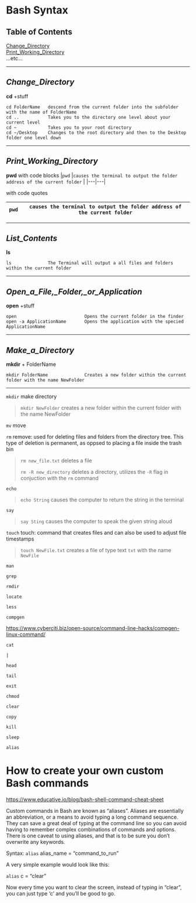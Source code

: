 # Bash Syntax
## Table of Contents 
[Change_Directory](#Change_Directory) <br>
[Print_Working_Directory](#Print_Working_Directory) <br>
...etc...
___
## *Change_Directory*
**cd** +stuff
```
cd FolderName   descend from the current folder into the subfolder with the name of FolderName
cd ..           Takes you to the directory one level about your current level
cd ~            Takes you to your root directory
cd ~/Desktop    Changes to the root directory and then to the Desktop folder one level down
```
___

## *Print_Working_Directory*
**pwd**
with code blocks
|```pwd```  |```causes the terminal to output the folder address of the current folder``` |
|---|---|

with code quotes

|`pwd`  |`causes the terminal to output the folder address of the current folder` |
|---|---|

___
## *List_Contents*
**ls**

```
ls              The Terminal will output a all files and folders within the current folder 
```
___
## *Open_a_File,_Folder,_or_Application*
**open** +stuff
```
open                          Opens the current folder in the finder
open -a ApplicationName       Opens the application with the specied ApplicationName
```
___
## *Make_a_Directory*
**mkdir** + FolderName

```
mkdir FolderName              Creates a new folder within the current folder with the name NewFolder 
```
___




`mkdir`   make directory

> `mkdir NewFolder` creates a new folder within the current folder with the name NewFolder 

`mv`         move

`rm` 	    remove: used for deleting files and folders from the directory tree. This type of deletion is permanent, as oppsed to placing a file inside the trash bin     

>`rm new_file.txt` deletes a file
>
>`rm -R new_directory` deletes a directory, utilizes the `-R` flag in conjuction with the `rm` command

`echo`

> `echo String` causes the computer to return the string in the terminal

`say`

> `say Sting` causes the computer to speak the given string aloud

`touch`   touch: command that creates files and can also be used to adjust file timestamps

> `touch NewFile.txt` creates a file of type text `txt` with the name `NewFile`

`man`

`grep`

`rmdir`

`locate`

`less`

`compgen`

https://www.cyberciti.biz/open-source/command-line-hacks/compgen-linux-command/

`cat`

`|`

`head`

`tail`

`exit`

`chmod`

`clear`

`copy`

`kill`

`sleep`

`alias`

# How to create your own custom Bash commands

https://www.educative.io/blog/bash-shell-command-cheat-sheet

Custom commands in Bash are known as “aliases”. Aliases are essentially an abbreviation, or a means to avoid typing a long command sequence. They can save a great deal of typing at the command line so you can avoid having to remember complex combinations of commands and options. There is one caveat to using aliases, and that is to be sure you don’t overwrite any keywords.

Syntax: `alias` alias_name = “command_to_run”

A very simple example would look like this:

`alias` c = “clear”

Now every time you want to clear the screen, instead of typing in “clear”, you can just type ‘c’ and you’ll be good to go.